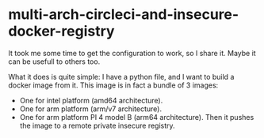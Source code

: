 # multi-arch-circleci-and-insecure-docker-registry

It took me some time to get the configuration to work, so I share it. Maybe it can be usefull to others too.

What it does is quite simple: I have a python file, and I want to build a docker image from it. This image is in fact a bundle of 3 images:
- One for intel platform (amd64 architecture).
- One for arm platform (arm/v7 architecture).
- One for arm platform PI 4 model B (arm64 architecture).
Then it pushes the image to a remote private insecure registry.
